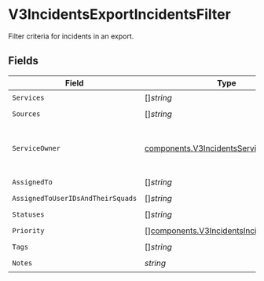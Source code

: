 # V3IncidentsExportIncidentsFilter

Filter criteria for incidents in an export.


## Fields

| Field                                                                                                | Type                                                                                                 | Required                                                                                             | Description                                                                                          |
| ---------------------------------------------------------------------------------------------------- | ---------------------------------------------------------------------------------------------------- | ---------------------------------------------------------------------------------------------------- | ---------------------------------------------------------------------------------------------------- |
| `Services`                                                                                           | []*string*                                                                                           | :heavy_check_mark:                                                                                   | N/A                                                                                                  |
| `Sources`                                                                                            | []*string*                                                                                           | :heavy_check_mark:                                                                                   | N/A                                                                                                  |
| `ServiceOwner`                                                                                       | [components.V3IncidentsServiceOwnerFilter](../../models/components/v3incidentsserviceownerfilter.md) | :heavy_check_mark:                                                                                   | Filter criteria for service owner in an export.                                                      |
| `AssignedTo`                                                                                         | []*string*                                                                                           | :heavy_check_mark:                                                                                   | N/A                                                                                                  |
| `AssignedToUserIDsAndTheirSquads`                                                                    | []*string*                                                                                           | :heavy_check_mark:                                                                                   | N/A                                                                                                  |
| `Statuses`                                                                                           | []*string*                                                                                           | :heavy_check_mark:                                                                                   | N/A                                                                                                  |
| `Priority`                                                                                           | [][components.V3IncidentsIncidentPriority](../../models/components/v3incidentsincidentpriority.md)   | :heavy_check_mark:                                                                                   | N/A                                                                                                  |
| `Tags`                                                                                               | []*string*                                                                                           | :heavy_check_mark:                                                                                   | N/A                                                                                                  |
| `Notes`                                                                                              | *string*                                                                                             | :heavy_check_mark:                                                                                   | N/A                                                                                                  |